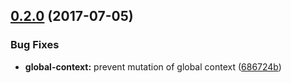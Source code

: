 ## [0.2.0](https://github.com/ekino/node-logger/compare/686724b43bc398c9ddf6fcd62ab515c377e4cb51...v0.2.0) (2017-07-05)


### Bug Fixes

* **global-context:** prevent mutation of global context ([686724b](https://github.com/ekino/node-logger/commit/686724b43bc398c9ddf6fcd62ab515c377e4cb51))

